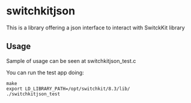 # switchkitjson
This is a library offering a json interface to interact with SwitckKit library

## Usage
Sample of usage can be seen at switchkitjson_test.c

You can run the test app doing:
```
make
export LD_LIBRARY_PATH=/opt/switchkit/8.3/lib/
./switchkitjson_test
```


